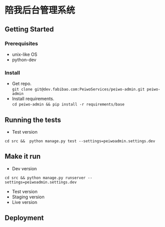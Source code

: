 # 陪我后台管理系统

## Getting Started

### Prerequisites
+ unix-like OS
+ python-dev  

### Install
+ Get repo.  
```git clone git@dev.fabibao.com:PeiwoServices/peiwo-admin.git peiwo-admin```
+ Install requirements.  
 ```cd peiwo-admin && pip install -r requirements/base```

## Running the tests
+ Test version
```peiwo-admin
cd src &&  python manage.py test --settings=peiwoadmin.settings.dev 

```

## Make it run
+ Dev version  
```peiwo-admin
cd src && python manage.py runserver --settings=peiwoadmin.settings.dev 
```
+ Test version
+ Staging version
+ Live version


## Deployment